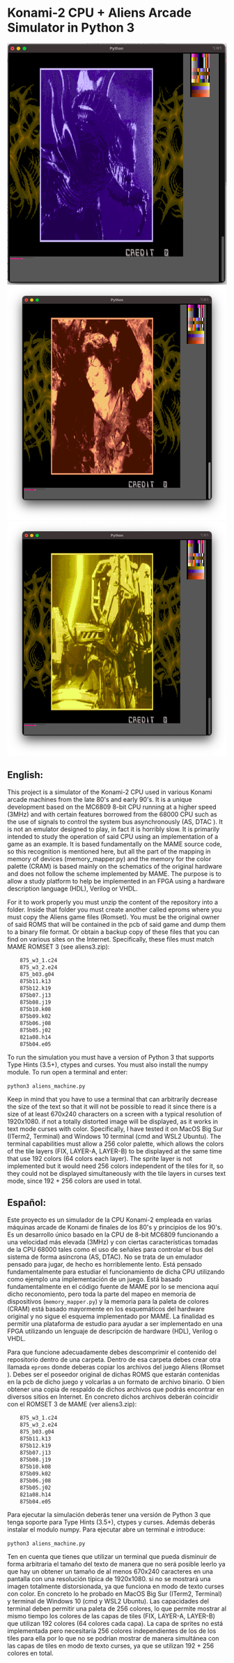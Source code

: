 # Konami-2 CPU + Aliens Arcade Simulator in Python 3

!["Simulator Screen Capture 1](https://github.com/RndMnkIII/konami2_simulator/blob/main/img/cap01.png)
!["Simulator Screen Capture 2](https://github.com/RndMnkIII/konami2_simulator/blob/main/img/cap02.png)
!["Simulator Screen Capture 3](https://github.com/RndMnkIII/konami2_simulator/blob/main/img/cap03.png)

## English:
This project is a simulator of the Konami-2 CPU used in various Konami arcade machines from the late 80's and early 90's. It is a unique development based on the MC6809 8-bit CPU running at a higher speed (3MHz) and with certain features borrowed from the 68000 CPU such as the use of signals to control the system bus asynchronously (AS, DTAC ). It is not an emulator designed to play, in fact it is horribly slow. It is primarily intended to study the operation of said CPU using an implementation of a game as an example. It is based fundamentally on the MAME source code, so this recognition is mentioned here, but all the part of the mapping in memory of devices (memory_mapper.py) and the memory for the color palette (CRAM) is based mainly on the schematics of the original hardware and does not follow the scheme implemented by MAME. The purpose is to allow a study platform to help be implemented in an FPGA using a hardware description language (HDL), Verilog or VHDL.

For it to work properly you must unzip the content of the repository into a folder. Inside that folder you must create another called eproms where you must copy the Aliens game files (Romset). You must be the original owner of said ROMS that will be contained in the pcb of said game and dump them to a binary file format. Or obtain a backup copy of these files that you can find on various sites on the Internet. Specifically, these files must match MAME ROMSET 3 (see aliens3.zip):
```
	875_w3_1.c24
	875_w3_2.e24
	875_b03.g04
	875b11.k13
	875b12.k19
	875b07.j13
	875b08.j19
	875b10.k08
	875b09.k02
	875b06.j08
	875b05.j02
	821a08.h14
	875b04.e05
```
To run the simulation you must have a version of Python 3 that supports Type Hints (3.5+), ctypes and curses. You must also install the numpy module. To run open a terminal and enter:

`python3 aliens_machine.py`

Keep in mind that you have to use a terminal that can arbitrarily decrease the size of the text so that it will not be possible to read it since there is a size of at least 670x240 characters on a screen with a typical resolution of 1920x1080. if not a totally distorted image will be displayed, as it works in text mode curses with color. Specifically, I have tested it on MacOS Big Sur (ITerm2, Terminal) and Windows 10 terminal (cmd and WSL2 Ubuntu). The terminal capabilities must allow a 256 color palette, which allows the colors of the tile layers (FIX, LAYER-A, LAYER-B) to be displayed at the same time that use 192 colors (64 colors each layer). The sprite layer is not implemented but it would need 256 colors independent of the tiles for it, so they could not be displayed simultaneously with the tile layers in curses text mode, since 192 + 256 colors are used in total.

## Español:
Este proyecto es un simulador de la CPU Konami-2 empleada en varias máquinas arcade de Konami de
finales de los 80's y principios de los 90's. Es un desarrollo único basado en la CPU de 8-bit MC6809
funcionando a una velocidad más elevada (3MHz) y con ciertas características tomadas de la CPU 68000
tales como el uso de señales para controlar el bus del sistema de forma asíncrona (AS, DTAC).
No se trata de un emulador pensado para jugar, de hecho es horriblemente lento. Está pensado fundamentalmente
para estudiar el funcionamiento de dicha CPU utilizando como ejemplo una implementación de un juego.
Está basado fundamentalmente en el código fuente de MAME por lo se menciona aquí dicho reconomiento, pero toda
la parte del mapeo en memoria de dispositivos (`memory_mapper.py`) y la memoria para la paleta de colores (CRAM)
está basado mayormente en los esquemáticos del hardware original y no sigue el esquema implementado por MAME.
La finalidad es permitir una plataforma de estudio para ayudar a ser implementado en una FPGA utilizando un
lenguaje de descripción de hardware (HDL), Verilog o VHDL.

Para que funcione adecuadamente debes descomprimir el contenido del repositorio dentro de una carpeta.
Dentro de esa carpeta debes crear otra llamada `eproms` donde deberas copiar los archivos del juego Aliens (Romset ).
Debes ser el poseedor original de dichas ROMS que estarán contenidas en la pcb de dicho juego y volcarlas a un formato
de archivo binario. O bien obtener una copia de respaldo de dichos archivos que podrás encontrar en diversos sitios en
Internet. En concreto dichos archivos deberán coincidir con el ROMSET 3 de MAME (ver aliens3.zip):

```
	875_w3_1.c24
	875_w3_2.e24
	875_b03.g04
	875b11.k13
	875b12.k19
	875b07.j13
	875b08.j19
	875b10.k08
	875b09.k02
	875b06.j08
	875b05.j02
	821a08.h14
	875b04.e05
```

Para ejecutar la simulación deberás tener una versión de Python 3 que tenga soporte para Type Hints (3.5+), ctypes y curses. Además deberás instalar
el modulo numpy.
Para ejecutar abre un terminal e introduce:

`python3 aliens_machine.py`

Ten en cuenta que tienes que utilizar un terminal que pueda disminuir de forma arbitraria el tamaño del texto de manera
que no será posible leerlo ya que hay un obtener un tamaño de al menos 670x240 caracteres en una pantalla con una resolución típica de 1920x1080.
si no se mostrará una imagen totalmente distorsionada, ya que funciona en modo de texto curses con color.
En concreto lo he probado en MacOS Big Sur (ITerm2, Terminal) y terminal de Windows 10 (cmd y WSL2 Ubuntu).
Las capacidades del terminal deben permitir una paleta de 256 colores, lo que permite mostrar al mismo tiempo
los colores de las capas de tiles (FIX, LAYER-A, LAYER-B) que utilizan 192 colores (64 colores cada capa).
La capa de sprites no está implementada pero necesitaría 256 colores independientes de los de los tiles
 para ella por lo que no se podrían mostrar de manera simultánea con las capas de tiles en modo de texto curses,
 ya que se utilizan 192 + 256 colores en total.
